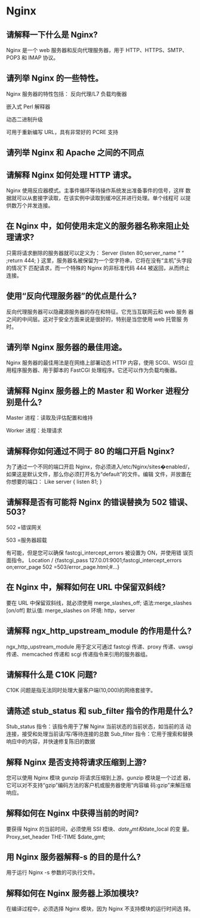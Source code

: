 # Nginx
## 请解释一下什么是 Nginx?
Nginx 是一个 web 服务器和反向代理服务器，用于 HTTP、HTTPS、SMTP、POP3
和 IMAP 协议。

## 请列举 Nginx 的一些特性。
Nginx 服务器的特性包括：
反向代理/L7 负载均衡器

嵌入式 Perl 解释器

动态二进制升级

可用于重新编写 URL，具有非常好的 PCRE 支持

## 请列举 Nginx 和 Apache 之间的不同点
## 请解释 Nginx 如何处理 HTTP 请求。
Nginx 使用反应器模式。主事件循环等待操作系统发出准备事件的信号，这样
数据就可以从套接字读取，在该实例中读取到缓冲区并进行处理。单个线程可
以提供数万个并发连接。

## 在 Nginx 中，如何使用未定义的服务器名称来阻止处理请求?
只需将请求删除的服务器就可以定义为：
Server {listen 80;server_name “ “ ;return 444;
}
这里，服务器名被保留为一个空字符串，它将在没有“主机”头字段的情况下
匹配请求，而一个特殊的 Nginx 的非标准代码 444 被返回，从而终止连接。

##  使用“反向代理服务器”的优点是什么?
反向代理服务器可以隐藏源服务器的存在和特征。它充当互联网云和 web 服务
器之间的中间层。这对于安全方面来说是很好的，特别是当您使用 web 托管服
务时。

## 请列举 Nginx 服务器的最佳用途。
Nginx 服务器的最佳用法是在网络上部署动态 HTTP 内容，使用 SCGI、WSGI 应
用程序服务器、用于脚本的 FastCGI 处理程序。它还可以作为负载均衡器。

## 请解释 Nginx 服务器上的 Master 和 Worker 进程分别是什么?
Master 进程：读取及评估配置和维持

Worker 进程：处理请求

## 请解释你如何通过不同于 80 的端口开启 Nginx?
为了通过一个不同的端口开启 Nginx，你必须进入/etc/Nginx/sites�enabled/，如果这是默认文件，那么你必须打开名为“default”的文件。编辑
文件，并放置在你想要的端口：
Like server { listen 81; }

## 请解释是否有可能将 Nginx 的错误替换为 502 错误、503?
502 =错误网关

503 =服务器超载

有可能，但是您可以确保 fastcgi_intercept_errors 被设置为 ON，并使用错
误页面指令。
Location / {fastcgi_pass 127.0.01:9001;fastcgi_intercept_errors
on;error_page 502 =503/error_page.html;#…}

## 在 Nginx 中，解释如何在 URL 中保留双斜线?
要在 URL 中保留双斜线，就必须使用 merge_slashes_off;
语法:merge_slashes [on/off]
默认值: merge_slashes on
环境: http，server

## 请解释 ngx_http_upstream_module 的作用是什么?
ngx_http_upstream_module 用于定义可通过 fastcgi 传递、proxy 传递、uwsgi
传递、memcached 传递和 scgi 传递指令来引用的服务器组。

## 请解释什么是 C10K 问题?
C10K 问题是指无法同时处理大量客户端(10,000)的网络套接字。

## 请陈述 stub_status 和 sub_filter 指令的作用是什么?
Stub_status 指令：该指令用于了解 Nginx 当前状态的当前状态，如当前的活
动连接，接受和处理当前读/写/等待连接的总数
Sub_filter 指令：它用于搜索和替换响应中的内容，并快速修复陈旧的数据

## 解释 Nginx 是否支持将请求压缩到上游?
您可以使用 Nginx 模块 gunzip 将请求压缩到上游。gunzip 模块是一个过滤
器，它可以对不支持“gzip”编码方法的客户机或服务器使用“内容编
码:gzip”来解压缩响应。

## 解释如何在 Nginx 中获得当前的时间?
要获得 Nginx 的当前时间，必须使用 SSI 模块、$date_gmt 和$date_local 的变
量。
Proxy_set_header THE-TIME $date_gmt;

## 用 Nginx 服务器解释-s 的目的是什么?
用于运行 Nginx -s 参数的可执行文件。

## 解释如何在 Nginx 服务器上添加模块?
在编译过程中，必须选择 Nginx 模块，因为 Nginx 不支持模块的运行时间选
择。